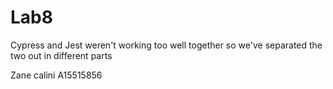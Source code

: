 # Lab8

Cypress and Jest weren't working too well together
so we've separated the two out in different parts


Zane calini A15515856
